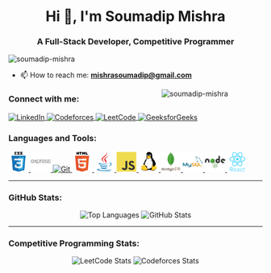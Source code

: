 <h1 align="center">Hi 👋, I'm Soumadip Mishra</h1>
<h3 align="center">A Full-Stack Developer, Competitive Programmer</h3>

<p align="left">
  <img src="https://komarev.com/ghpvc/?username=soumadip-mishra&label=Profile%20views&color=0e75b6&style=flat" alt="soumadip-mishra" />
</p>

- 📫 How to reach me: **mishrasoumadip@gmail.com**

<img align="right" src="https://media1.giphy.com/media/ADD4w6XgqLBJohQdBK/200w.gif?cid=82a1493bt50f3lilf2njve7olcma0uw382bxlshlzps9za65&ep=v1_gifs_related&rid=200w.gif&ct=g" alt="soumadip-mishra" width="200"/>

### Connect with me:
<p align="left">
  <a href="https://linkedin.com/in/soumadip-mishra-4b6875326" target="_blank">
    <img align="center" src="https://raw.githubusercontent.com/rahuldkjain/github-profile-readme-generator/master/src/images/icons/Social/linked-in-alt.svg" alt="LinkedIn" height="30" width="40" />
  </a>
  <a href="https://codeforces.com/profile/soumadip_mishra" target="_blank">
    <img align="center" src="https://raw.githubusercontent.com/rahuldkjain/github-profile-readme-generator/master/src/images/icons/Social/codeforces.svg" alt="Codeforces" height="30" width="40" />
  </a>
  <a href="https://www.leetcode.com/beat_the_sky" target="_blank">
    <img align="center" src="https://raw.githubusercontent.com/rahuldkjain/github-profile-readme-generator/master/src/images/icons/Social/leet-code.svg" alt="LeetCode" height="30" width="40" />
  </a>
  <a href="https://auth.geeksforgeeks.org/user/soumadipmishra2006" target="_blank">
    <img align="center" src="https://raw.githubusercontent.com/rahuldkjain/github-profile-readme-generator/master/src/images/icons/Social/geeks-for-geeks.svg" alt="GeeksforGeeks" height="30" width="40" />
  </a>
</p>

### Languages and Tools:
<p align="left">
  <a href="https://www.w3schools.com/css/" target="_blank">
    <img src="https://raw.githubusercontent.com/devicons/devicon/master/icons/css3/css3-original-wordmark.svg" alt="CSS3" width="40" height="40" />
  </a>
  <a href="https://expressjs.com" target="_blank">
    <img src="https://raw.githubusercontent.com/devicons/devicon/master/icons/express/express-original-wordmark.svg" alt="Express.js" width="40" height="40" />
  </a>
  <a href="https://git-scm.com/" target="_blank">
    <img src="https://www.vectorlogo.zone/logos/git-scm/git-scm-icon.svg" alt="Git" width="40" height="40" />
  </a>
  <a href="https://www.w3.org/html/" target="_blank">
    <img src="https://raw.githubusercontent.com/devicons/devicon/master/icons/html5/html5-original-wordmark.svg" alt="HTML5" width="40" height="40" />
  </a>
  <a href="https://www.java.com" target="_blank">
    <img src="https://raw.githubusercontent.com/devicons/devicon/master/icons/java/java-original.svg" alt="Java" width="40" height="40" />
  </a>
  <a href="https://developer.mozilla.org/en-US/docs/Web/JavaScript" target="_blank">
    <img src="https://raw.githubusercontent.com/devicons/devicon/master/icons/javascript/javascript-original.svg" alt="JavaScript" width="40" height="40" />
  </a>
  <a href="https://www.linux.org/" target="_blank">
    <img src="https://raw.githubusercontent.com/devicons/devicon/master/icons/linux/linux-original.svg" alt="Linux" width="40" height="40" />
  </a>
  <a href="https://www.mongodb.com/" target="_blank">
    <img src="https://raw.githubusercontent.com/devicons/devicon/master/icons/mongodb/mongodb-original-wordmark.svg" alt="MongoDB" width="40" height="40" />
  </a>
  <a href="https://www.mysql.com/" target="_blank">
    <img src="https://raw.githubusercontent.com/devicons/devicon/master/icons/mysql/mysql-original-wordmark.svg" alt="MySQL" width="40" height="40" />
  </a>
  <a href="https://nodejs.org" target="_blank">
    <img src="https://raw.githubusercontent.com/devicons/devicon/master/icons/nodejs/nodejs-original-wordmark.svg" alt="Node.js" width="40" height="40" />
  </a>
  <a href="https://reactjs.org/" target="_blank">
    <img src="https://raw.githubusercontent.com/devicons/devicon/master/icons/react/react-original-wordmark.svg" alt="React" width="40" height="40" />
  </a>
</p>

---

### GitHub Stats:
<p align="center">
  <img src="https://github-readme-stats.vercel.app/api/top-langs?username=soumadip-mishra&show_icons=true&locale=en&layout=compact" alt="Top Languages" width="45%" />
  <img src="https://github-readme-stats.vercel.app/api?username=soumadip-mishra&show_icons=true&locale=en" alt="GitHub Stats" width="45%" />
</p>

---

### Competitive Programming Stats:
<p align="center">
  <img src="https://leetcard.jacoblin.cool/Beat_The_Sky?ext=contest" alt="LeetCode Stats" width="40%" />
  <img src="https://codeforces-readme-stats.vercel.app/api/card?username=Competive_Programmer" alt="Codeforces Stats" width="40%" />
</p>
